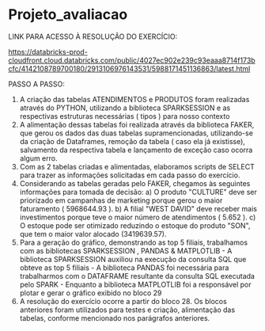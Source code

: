 # Projeto_avaliacao

LINK PARA ACESSO À RESOLUÇÃO DO EXERCÍCIO:

https://databricks-prod-cloudfront.cloud.databricks.com/public/4027ec902e239c93eaaa8714f173bcfc/4142108789700180/2913106976143531/5988171451136863/latest.html

PASSO A PASSO:

1. A criação das tabelas ATENDIMENTOS e PRODUTOS foram realizadas através do PYTHON, utilizando a biblioteca SPARKSESSION e as respectivas estruturas necessárias ( tipos ) para nosso contexto
2. A alimentação dessas tabelas foi realizada através da biblioteca FAKER, que gerou os dados das duas tabelas supramencionadas, utilizando-se da criação de Dataframes, remoção da tabela ( caso ela já existisse), salvamento da respectiva tabela e lançamento de exceção caso ocorra algum erro.
3. Com as 2 tabelas criadas e alimentadas, elaboramos scripts de SELECT para trazer as informações solicitadas em cada passo do exercício.
4. Considerando as tabelas geradas pelo FAKER, chegamos às seguintes informações para tomada de decisão:
       a) O produto "CULTURE" deve ser priorizado em campanhas de marketing porque gerou o maior faturamento ( 5968644.93 ).
       b) A filial "WEST DAVID" deve receber mais investimentos porque teve o maior número de atendimentos ( 5.652 ).
       c) O estoque pode ser otimizado reduzindo o estoque do produto "SON", que tem o maior valor alocado (3419639.57).
5. Para a geração do gráfico, demonstrando as top 5 filiais, trabalhamos com as bibliotecas SPARKSESSION , PANDAS & MATPLOTLIB
       - A biblioteca SPARKSESSION auxiliou na execução da consulta SQL que obteve as top 5 filiais
       - A biblioteca PANDAS foi necessária para trabalharmos com o DATAFRAME resultante da consulta SQL executada pelo SPARK
       - Enquanto a biblioteca MATPLOTLIB foi a responsável por plotar e gerar o gráfico exibido no bloco 29
6. A resolução do exercício ocorre a partir do bloco 28. Os blocos anteriores foram utilizados para testes e criação, alimentação das tabelas, conforme mencionado nos parágrafos anteriores.


